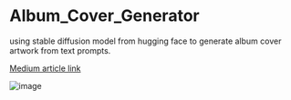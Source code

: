 # Album_Cover_Generator
using stable diffusion model from hugging face to generate album cover artwork from text prompts.

[Medium article link]((https://medium.com/@rish.s.thak/fine-tuning-stable-diffusion-for-album-cover-generation-9636084a3acb))

![image](https://github.com/limperstickhelp23/Album_Cover_Generator/assets/122330064/ac984c5b-8303-4a09-8bf9-8c7de99759d8)

